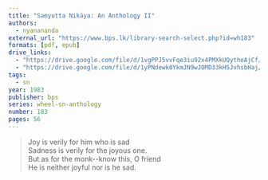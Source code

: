 ```yaml
---
title: "Saṃyutta Nikāya: An Anthology II"
authors:
  - nyanananda
external_url: "https://www.bps.lk/library-search-select.php?id=wh183"
formats: [pdf, epub]
drive_links:
  - "https://drive.google.com/file/d/1vgPPJ5vvFqe3iu92x4PMXkUQythoAjCf/view?usp=drivesdk"
  - "https://drive.google.com/file/d/1yPNdewk0YkmJN9wJOMD33kH5JvhsbHaj/view?usp=drivesdk"
tags:
  - sn
year: 1983
publisher: bps
series: wheel-sn-anthology
number: 183
pages: 56
---
```


> Joy is verily for him who is sad  
Sadness is verily for the joyous one.  
But as for the monk--know this, O friend  
He is neither joyful nor is he sad.

